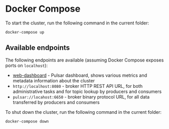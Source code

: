 <!--

    Licensed to the Apache Software Foundation (ASF) under one
    or more contributor license agreements.  See the NOTICE file
    distributed with this work for additional information
    regarding copyright ownership.  The ASF licenses this file
    to you under the Apache License, Version 2.0 (the
    "License"); you may not use this file except in compliance
    with the License.  You may obtain a copy of the License at

      http://www.apache.org/licenses/LICENSE-2.0

    Unless required by applicable law or agreed to in writing,
    software distributed under the License is distributed on an
    "AS IS" BASIS, WITHOUT WARRANTIES OR CONDITIONS OF ANY
    KIND, either express or implied.  See the License for the
    specific language governing permissions and limitations
    under the License.

-->
# Docker Compose

To start the cluster, run the following command in the current folder: 

```
docker-compose up
```

## Available endpoints

The following endpoints are available (assuming Docker Compose exposes ports on `localhost`):

* [web-dashboard](http://localhost:80) - Pulsar dashboard, shows various metrics and metadata information about the cluster
* `http://localhost:8080` - broker HTTP REST API URL, for both administrative tasks and for topic lookup by producers and consumers
* `pulsar://locahost:6650` - broker binary protocol URL, for all data transferred by producers and consumers

To shut down the cluster, run the following command in the current folder:

```
docker-compose down
```
